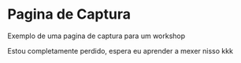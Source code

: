 # Pagina de Captura
 Exemplo de uma pagina de captura para um workshop
 
 Estou completamente perdido, espera eu aprender a mexer nisso kkk
